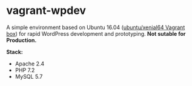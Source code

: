 # vagrant-wpdev

A simple environment based on Ubuntu 16.04 ([ubuntu/xenial64 Vagrant box](https://app.vagrantup.com/ubuntu/boxes/xenial64)) for rapid WordPress development and prototyping. **Not sutable for Production.**

**Stack:**

- Apache 2.4
- PHP 7.2
- MySQL 5.7
